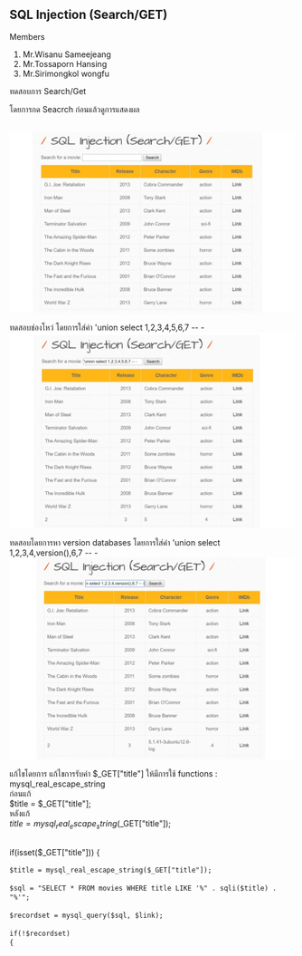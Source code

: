 
## SQL Injection (Search/GET) ##

Members
1. Mr.Wisanu  Sameejeang
2. Mr.Tossaporn Hansing
3. Mr.Sirimongkol wongfu


ทดสอบการ Search/Get

โดยการกด Seacrch ก่อนแล้วดูการแสดงผล

<br>![pic1](/pic/sqli_1_1.jpg)<br>

ทดสอบช่องโหว่
โดยการใส่ค่า  'union select 1,2,3,4,5,6,7 -- -
<br>![pic2](/pic/sqli_1_2.jpg)<br>

ทดสอบโดยการหา version databases โดยการใส่ค่า 'union select 1,2,3,4,version(),6,7 -- -
<br>![pic3](/pic/sqli_1_3.jpg)<br>

แก้ไขโดยการ แก้ไขการรับค่า $_GET["title"] ให้มีการใช้ functions : mysql_real_escape_string
<br>ก่อนแก้<br>
 $title = $_GET["title"];
<br>หลังแก้<br>
 $title = mysql_real_escape_string($_GET["title"]);
 
 
<br>
if(isset($_GET["title"])) 
{   

    $title = mysql_real_escape_string($_GET["title"]);

    $sql = "SELECT * FROM movies WHERE title LIKE '%" . sqli($title) . "%'";

    $recordset = mysql_query($sql, $link);

    if(!$recordset)
    {

